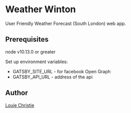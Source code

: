 # Weather Winton

User Friendly Weather Forecast (South London) web app.

## Prerequisites

node v10.13.0 or greater

Set up environment variables:

- GATSBY_SITE_URL - for facebook Open Graph
- GATSBY_API_URL - address of the api

## Author

[Louie Christie](https://www.louiechristie.com)
